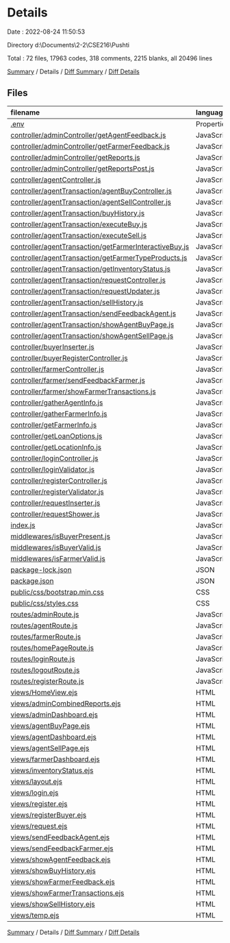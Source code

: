 # Details

Date : 2022-08-24 11:50:53

Directory d:\\Documents\\2-2\\CSE216\\Pushti

Total : 72 files,  17963 codes, 318 comments, 2215 blanks, all 20496 lines

[Summary](results.md) / Details / [Diff Summary](diff.md) / [Diff Details](diff-details.md)

## Files
| filename | language | code | comment | blank | total |
| :--- | :--- | ---: | ---: | ---: | ---: |
| [.env](/.env) | Properties | 4 | 0 | 0 | 4 |
| [controller/adminController/getAgentFeedback.js](/controller/adminController/getAgentFeedback.js) | JavaScript | 95 | 0 | 7 | 102 |
| [controller/adminController/getFarmerFeedback.js](/controller/adminController/getFarmerFeedback.js) | JavaScript | 95 | 0 | 7 | 102 |
| [controller/adminController/getReports.js](/controller/adminController/getReports.js) | JavaScript | 11 | 0 | 4 | 15 |
| [controller/adminController/getReportsPost.js](/controller/adminController/getReportsPost.js) | JavaScript | 52 | 1 | 7 | 60 |
| [controller/agentController.js](/controller/agentController.js) | JavaScript | 6 | 7 | 4 | 17 |
| [controller/agentTransaction/agentBuyController.js](/controller/agentTransaction/agentBuyController.js) | JavaScript | 12 | 1 | 6 | 19 |
| [controller/agentTransaction/agentSellController.js](/controller/agentTransaction/agentSellController.js) | JavaScript | 9 | 0 | 5 | 14 |
| [controller/agentTransaction/buyHistory.js](/controller/agentTransaction/buyHistory.js) | JavaScript | 59 | 0 | 8 | 67 |
| [controller/agentTransaction/executeBuy.js](/controller/agentTransaction/executeBuy.js) | JavaScript | 185 | 5 | 18 | 208 |
| [controller/agentTransaction/executeSell.js](/controller/agentTransaction/executeSell.js) | JavaScript | 73 | 2 | 7 | 82 |
| [controller/agentTransaction/getFarmerInteractiveBuy.js](/controller/agentTransaction/getFarmerInteractiveBuy.js) | JavaScript | 47 | 0 | 7 | 54 |
| [controller/agentTransaction/getFarmerTypeProducts.js](/controller/agentTransaction/getFarmerTypeProducts.js) | JavaScript | 57 | 0 | 7 | 64 |
| [controller/agentTransaction/getInventoryStatus.js](/controller/agentTransaction/getInventoryStatus.js) | JavaScript | 53 | 0 | 8 | 61 |
| [controller/agentTransaction/requestController.js](/controller/agentTransaction/requestController.js) | JavaScript | 6 | 1 | 3 | 10 |
| [controller/agentTransaction/requestUpdater.js](/controller/agentTransaction/requestUpdater.js) | JavaScript | 49 | 0 | 7 | 56 |
| [controller/agentTransaction/sellHistory.js](/controller/agentTransaction/sellHistory.js) | JavaScript | 59 | 0 | 8 | 67 |
| [controller/agentTransaction/sendFeedbackAgent.js](/controller/agentTransaction/sendFeedbackAgent.js) | JavaScript | 68 | 0 | 10 | 78 |
| [controller/agentTransaction/showAgentBuyPage.js](/controller/agentTransaction/showAgentBuyPage.js) | JavaScript | 16 | 0 | 6 | 22 |
| [controller/agentTransaction/showAgentSellPage.js](/controller/agentTransaction/showAgentSellPage.js) | JavaScript | 15 | 0 | 5 | 20 |
| [controller/buyerInserter.js](/controller/buyerInserter.js) | JavaScript | 59 | 4 | 6 | 69 |
| [controller/buyerRegisterController.js](/controller/buyerRegisterController.js) | JavaScript | 17 | 0 | 6 | 23 |
| [controller/farmerController.js](/controller/farmerController.js) | JavaScript | 10 | 8 | 5 | 23 |
| [controller/farmer/sendFeedbackFarmer.js](/controller/farmer/sendFeedbackFarmer.js) | JavaScript | 68 | 0 | 10 | 78 |
| [controller/farmer/showFarmerTransactions.js](/controller/farmer/showFarmerTransactions.js) | JavaScript | 59 | 0 | 8 | 67 |
| [controller/gatherAgentInfo.js](/controller/gatherAgentInfo.js) | JavaScript | 84 | 1 | 7 | 92 |
| [controller/gatherFarmerInfo.js](/controller/gatherFarmerInfo.js) | JavaScript | 80 | 3 | 6 | 89 |
| [controller/getFarmerInfo.js](/controller/getFarmerInfo.js) | JavaScript | 59 | 12 | 8 | 79 |
| [controller/getLoanOptions.js](/controller/getLoanOptions.js) | JavaScript | 38 | 0 | 7 | 45 |
| [controller/getLocationInfo.js](/controller/getLocationInfo.js) | JavaScript | 46 | 1 | 7 | 54 |
| [controller/loginController.js](/controller/loginController.js) | JavaScript | 26 | 5 | 6 | 37 |
| [controller/loginValidator.js](/controller/loginValidator.js) | JavaScript | 98 | 51 | 10 | 159 |
| [controller/registerController.js](/controller/registerController.js) | JavaScript | 24 | 4 | 6 | 34 |
| [controller/registerValidator.js](/controller/registerValidator.js) | JavaScript | 57 | 52 | 10 | 119 |
| [controller/requestInserter.js](/controller/requestInserter.js) | JavaScript | 82 | 0 | 11 | 93 |
| [controller/requestShower.js](/controller/requestShower.js) | JavaScript | 198 | 0 | 21 | 219 |
| [index.js](/index.js) | JavaScript | 35 | 2 | 6 | 43 |
| [middlewares/isBuyerPresent.js](/middlewares/isBuyerPresent.js) | JavaScript | 52 | 0 | 6 | 58 |
| [middlewares/isBuyerValid.js](/middlewares/isBuyerValid.js) | JavaScript | 56 | 0 | 5 | 61 |
| [middlewares/isFarmerValid.js](/middlewares/isFarmerValid.js) | JavaScript | 49 | 0 | 5 | 54 |
| [package-lock.json](/package-lock.json) | JSON | 2,467 | 0 | 1 | 2,468 |
| [package.json](/package.json) | JSON | 30 | 0 | 1 | 31 |
| [public/css/bootstrap.min.css](/public/css/bootstrap.min.css) | CSS | 2 | 10 | 0 | 12 |
| [public/css/styles.css](/public/css/styles.css) | CSS | 9,525 | 33 | 1,743 | 11,301 |
| [routes/adminRoute.js](/routes/adminRoute.js) | JavaScript | 51 | 0 | 4 | 55 |
| [routes/agentRoute.js](/routes/agentRoute.js) | JavaScript | 22 | 0 | 4 | 26 |
| [routes/farmerRoute.js](/routes/farmerRoute.js) | JavaScript | 9 | 0 | 3 | 12 |
| [routes/homePageRoute.js](/routes/homePageRoute.js) | JavaScript | 8 | 0 | 4 | 12 |
| [routes/loginRoute.js](/routes/loginRoute.js) | JavaScript | 5 | 0 | 2 | 7 |
| [routes/logoutRoute.js](/routes/logoutRoute.js) | JavaScript | 16 | 0 | 3 | 19 |
| [routes/registerRoute.js](/routes/registerRoute.js) | JavaScript | 9 | 0 | 3 | 12 |
| [views/HomeView.ejs](/views/HomeView.ejs) | HTML | 164 | 45 | 1 | 210 |
| [views/adminCombinedReports.ejs](/views/adminCombinedReports.ejs) | HTML | 77 | 2 | 1 | 80 |
| [views/adminDashboard.ejs](/views/adminDashboard.ejs) | HTML | 86 | 1 | 2 | 89 |
| [views/agentBuyPage.ejs](/views/agentBuyPage.ejs) | HTML | 328 | 1 | 15 | 344 |
| [views/agentDashboard.ejs](/views/agentDashboard.ejs) | HTML | 115 | 1 | 3 | 119 |
| [views/agentSellPage.ejs](/views/agentSellPage.ejs) | HTML | 330 | 1 | 14 | 345 |
| [views/farmerDashboard.ejs](/views/farmerDashboard.ejs) | HTML | 123 | 1 | 2 | 126 |
| [views/inventoryStatus.ejs](/views/inventoryStatus.ejs) | HTML | 140 | 1 | 5 | 146 |
| [views/layout.ejs](/views/layout.ejs) | HTML | 31 | 1 | 1 | 33 |
| [views/login.ejs](/views/login.ejs) | HTML | 224 | 2 | 19 | 245 |
| [views/register.ejs](/views/register.ejs) | HTML | 528 | 51 | 34 | 613 |
| [views/registerBuyer.ejs](/views/registerBuyer.ejs) | HTML | 369 | 1 | 19 | 389 |
| [views/request.ejs](/views/request.ejs) | HTML | 243 | 1 | 8 | 252 |
| [views/sendFeedbackAgent.ejs](/views/sendFeedbackAgent.ejs) | HTML | 191 | 1 | 7 | 199 |
| [views/sendFeedbackFarmer.ejs](/views/sendFeedbackFarmer.ejs) | HTML | 194 | 1 | 7 | 202 |
| [views/showAgentFeedback.ejs](/views/showAgentFeedback.ejs) | HTML | 0 | 0 | 1 | 1 |
| [views/showBuyHistory.ejs](/views/showBuyHistory.ejs) | HTML | 154 | 1 | 5 | 160 |
| [views/showFarmerFeedback.ejs](/views/showFarmerFeedback.ejs) | HTML | 0 | 0 | 1 | 1 |
| [views/showFarmerTransactions.ejs](/views/showFarmerTransactions.ejs) | HTML | 158 | 1 | 5 | 164 |
| [views/showSellHistory.ejs](/views/showSellHistory.ejs) | HTML | 154 | 1 | 5 | 160 |
| [views/temp.ejs](/views/temp.ejs) | HTML | 42 | 1 | 2 | 45 |

[Summary](results.md) / Details / [Diff Summary](diff.md) / [Diff Details](diff-details.md)